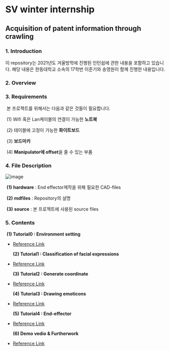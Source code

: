 # SV winter internship

## Acquisition of patent information through crawling

### 1. Introduction

이 repository는 2021년도 겨울방학에 진행된 인턴쉽에 관한 내용을 포함하고 있습니다. 해당 내용은 한동대학교 소속의 17학번 이준기와 송영원이 함께 진행한 내용입니다.



### 2. Overview





### 3. Requirements

​	본 프로젝트를 위해서는 다음과 같은 것들이 필요합니다.

​	(1) Wifi 혹은 Lan케이블의 연결이 가능한 **노트북**

​	(2) 테이블에 고정이 가능한 **화이트보드**

​	(3) **보드마카**

​	(4) **Manipulator에 offset**을 줄 수 있는 부품 



### 4. File Description

![image](https://user-images.githubusercontent.com/84506968/176116697-aed4abe5-020c-4aaf-9a3e-ae9c0b08745f.png)

​	**(1)** **hardware** : End effector제작을 위해 필요한 CAD-files

​	**(2)** **mdfiles** : Repository의 설명

​	**(3)** **source** : 본 프로젝트에 사용된 source files

### 5. Contents

​	**(1) Tutorial0 : Environment setting**

- [Reference Link](https://github.com/jw-park-980508/Digital-Twin-Automation/blob/main/Automation/mdfiles/Tutorial0_EnvironmentSetting.md)

  ​**(2) Tutorial1 : Classification of facial expressions**

- [Reference Link](https://github.com/jw-park-980508/Digital-Twin-Automation/blob/main/Automation/mdfiles/Tutorial1_ClassificationofFacialExpressions.md)

  ​**(3) Tutorial2 : Generate coordinate**

- [Reference Link](https://github.com/jw-park-980508/Digital-Twin-Automation/blob/main/Automation/mdfiles/Tutorial2_GenerateCoordinate.md)

  ​**(4) Tutorial3 : Drawing emoticons**

- [Reference Link](https://github.com/jw-park-980508/Digital-Twin-Automation/blob/main/Automation/mdfiles/Tutorial3_Drawing%20emoticons.md)

  ​**(5) Tutorial4 : End-effector**

- [Reference Link](https://github.com/jw-park-980508/Digital-Twin-Automation/blob/main/Automation/mdfiles/Tutorial4_EndEffector.md)

  ​**(6) Demo vedio & Furtherwork**

- [Reference Link](https://github.com/jw-park-980508/Digital-Twin-Automation/blob/main/Automation/mdfiles/DemoVideo_FutureWork.md)